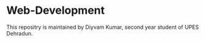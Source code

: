 # Web-Development
This repositry is maintained by Diyvam Kumar, second year student of UPES Dehradun.
